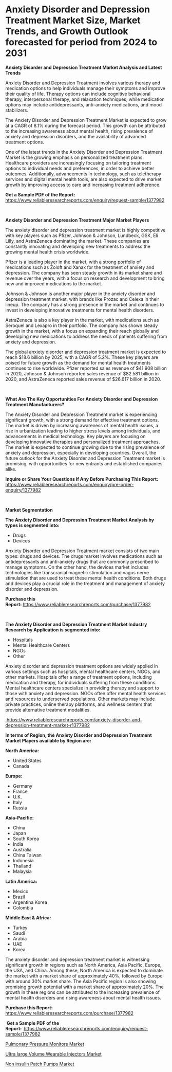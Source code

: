 <p><h1>Anxiety Disorder and Depression Treatment Market Size, Market Trends, and Growth Outlook forecasted for period from 2024 to 2031</h1></p><p><strong>Anxiety Disorder and Depression Treatment Market Analysis and Latest Trends</strong></p>
<p><p>Anxiety Disorder and Depression Treatment involves various therapy and medication options to help individuals manage their symptoms and improve their quality of life. Therapy options can include cognitive behavioral therapy, interpersonal therapy, and relaxation techniques, while medication options may include antidepressants, anti-anxiety medications, and mood stabilizers. </p><p>The Anxiety Disorder and Depression Treatment Market is expected to grow at a CAGR of 8.1% during the forecast period. This growth can be attributed to the increasing awareness about mental health, rising prevalence of anxiety and depression disorders, and the availability of advanced treatment options. </p><p>One of the latest trends in the Anxiety Disorder and Depression Treatment Market is the growing emphasis on personalized treatment plans. Healthcare providers are increasingly focusing on tailoring treatment options to individual needs and preferences, in order to achieve better outcomes. Additionally, advancements in technology, such as teletherapy services and digital mental health tools, are also expected to drive market growth by improving access to care and increasing treatment adherence.</p></p>
<p><strong>Get a Sample PDF of the Report:&nbsp;</strong> <a href="https://www.reliableresearchreports.com/enquiry/request-sample/1377982">https://www.reliableresearchreports.com/enquiry/request-sample/1377982</a></p>
<p>&nbsp;</p>
<p><strong>Anxiety Disorder and Depression Treatment Major Market Players</strong></p>
<p><p>The anxiety disorder and depression treatment market is highly competitive with key players such as Pfizer, Johnson & Johnson, Lundbeck, GSK, Eli Lilly, and AstraZeneca dominating the market. These companies are constantly innovating and developing new treatments to address the growing mental health crisis worldwide.</p><p>Pfizer is a leading player in the market, with a strong portfolio of medications such as Zoloft and Xanax for the treatment of anxiety and depression. The company has seen steady growth in its market share and revenue over the years, with a focus on research and development to bring new and improved medications to the market.</p><p>Johnson & Johnson is another major player in the anxiety disorder and depression treatment market, with brands like Prozac and Celexa in their lineup. The company has a strong presence in the market and continues to invest in developing innovative treatments for mental health disorders.</p><p>AstraZeneca is also a key player in the market, with medications such as Seroquel and Lexapro in their portfolio. The company has shown steady growth in the market, with a focus on expanding their reach globally and developing new medications to address the needs of patients suffering from anxiety and depression.</p><p>The global anxiety disorder and depression treatment market is expected to reach $18.6 billion by 2025, with a CAGR of 5.2%. These key players are poised for future growth as the demand for mental health treatments continues to rise worldwide. Pfizer reported sales revenue of $41.908 billion in 2020, Johnson & Johnson reported sales revenue of $82.581 billion in 2020, and AstraZeneca reported sales revenue of $26.617 billion in 2020.</p></p>
<p>&nbsp;</p>
<p><strong>What Are The Key Opportunities For Anxiety Disorder and Depression Treatment Manufacturers?</strong></p>
<p><p>The Anxiety Disorder and Depression Treatment market is experiencing significant growth, with a strong demand for effective treatment options. The market is driven by increasing awareness of mental health issues, a rise in urbanization leading to higher stress levels among individuals, and advancements in medical technology. Key players are focusing on developing innovative therapies and personalized treatment approaches. The market is expected to continue growing due to the rising prevalence of anxiety and depression, especially in developing countries. Overall, the future outlook for the Anxiety Disorder and Depression Treatment market is promising, with opportunities for new entrants and established companies alike.</p></p>
<p><strong>Inquire or Share Your Questions If Any Before Purchasing This Report:</strong> <a href="https://www.reliableresearchreports.com/enquiry/pre-order-enquiry/1377982">https://www.reliableresearchreports.com/enquiry/pre-order-enquiry/1377982</a></p>
<p>&nbsp;</p>
<p><strong>Market Segmentation</strong></p>
<p><strong>The Anxiety Disorder and Depression Treatment Market Analysis by types is segmented into:</strong></p>
<p><ul><li>Drugs</li><li>Devices</li></ul></p>
<p><p>Anxiety Disorder and Depression Treatment market consists of two main types: drugs and devices. The drugs market involves medications such as antidepressants and anti-anxiety drugs that are commonly prescribed to manage symptoms. On the other hand, the devices market includes technologies like transcranial magnetic stimulation and vagus nerve stimulation that are used to treat these mental health conditions. Both drugs and devices play a crucial role in the treatment and management of anxiety disorder and depression.</p></p>
<p><strong>Purchase this Report:&nbsp;</strong><a href="https://www.reliableresearchreports.com/purchase/1377982">https://www.reliableresearchreports.com/purchase/1377982</a></p>
<p>&nbsp;</p>
<p><strong>The Anxiety Disorder and Depression Treatment Market Industry Research by Application is segmented into:</strong></p>
<p><ul><li>Hospitals</li><li>Mental Healthcare Centers</li><li>NGOs</li><li>Other</li></ul></p>
<p><p>Anxiety disorder and depression treatment options are widely applied in various settings such as hospitals, mental healthcare centers, NGOs, and other markets. Hospitals offer a range of treatment options, including medication and therapy, for individuals suffering from these conditions. Mental healthcare centers specialize in providing therapy and support to those with anxiety and depression. NGOs often offer mental health services and resources to underserved populations. Other markets may include private practices, online therapy platforms, and wellness centers that provide alternative treatment modalities.</p></p>
<p><a href="https://www.reliableresearchreports.com/anxiety-disorder-and-depression-treatment-market-r1377982">&nbsp;https://www.reliableresearchreports.com/anxiety-disorder-and-depression-treatment-market-r1377982</a></p>
<p><strong>In terms of Region, the Anxiety Disorder and Depression Treatment Market Players available by Region are:</strong></p>
<p>
    <p> <strong> North America: </strong>
        <ul>
            <li>United States</li>
            <li>Canada</li>
        </ul>
        </p> 
    <p> <strong> Europe: </strong>
        <ul>
            <li>Germany</li>
            <li>France</li>
            <li>U.K.</li>
            <li>Italy</li>
            <li>Russia</li>
        </ul>
        </p> 
    <p> <strong> Asia-Pacific: </strong>
        <ul>
            <li>China</li>
            <li>Japan</li>
            <li>South Korea</li>
            <li>India</li>
            <li>Australia</li>
            <li>China Taiwan</li>
            <li>Indonesia</li>
            <li>Thailand</li>
            <li>Malaysia</li>
        </ul>
        </p> 
    <p> <strong> Latin America: </strong>
        <ul>
            <li>Mexico</li>
            <li>Brazil</li>
            <li>Argentina Korea</li>
            <li>Colombia</li>
        </ul>
        </p> 
    <p> <strong> Middle East & Africa: </strong>
        <ul>
            <li>Turkey</li>
            <li>Saudi</li>
            <li>Arabia</li>
            <li>UAE</li>
            <li>Korea</li>
        </ul>
    </p>
    </p>
<p><p>The anxiety disorder and depression treatment market is witnessing significant growth in regions such as North America, Asia Pacific, Europe, the USA, and China. Among these, North America is expected to dominate the market with a market share of approximately 40%, followed by Europe with around 30% market share. The Asia Pacific region is also showing promising growth potential with a market share of approximately 20%. The growth in these regions can be attributed to the increasing prevalence of mental health disorders and rising awareness about mental health issues.</p></p>
<p><strong>Purchase this Report: </strong><a href="https://www.reliableresearchreports.com/purchase/1377982">https://www.reliableresearchreports.com/purchase/1377982</a></p>
<p>&nbsp;<strong>Get a Sample PDF of the Report:&nbsp;&nbsp;</strong><a href="https://www.reliableresearchreports.com/enquiry/request-sample/1377982">https://www.reliableresearchreports.com/enquiry/request-sample/1377982</a></p>
<p><strong></strong></p>
<p><p><a href="https://view.publitas.com/reportprime-1/pulmonary-pressure-monitors-market-trends-forecast-and-competitive-analysis-to-2031/">Pulmonary Pressure Monitors Market</a></p><p><a href="https://view.publitas.com/reportprime-1/ultra-large-volume-wearable-injectors-market-insights-into-market-cagr-market-trends-and-growth-strategies/">Ultra large Volume Wearable Injectors Market</a></p><p><a href="https://view.publitas.com/reportprime-1/non-insulin-patch-pumps-market-size-cagr-trends-2024-2030/">Non insulin Patch Pumps Market</a></p></p>